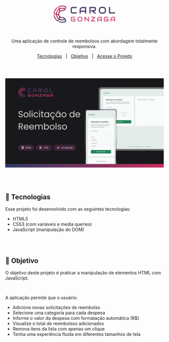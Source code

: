 <p align="center">
  <img src=".github/logo-carol-gonzaga.svg" alt="Minha Logo" width="200"/>
</p>

</br>

<p align="center">Uma aplicação de controle de reembolsos com abordagem totalmente responsiva.</p>
<p align="center">
  <a href="#-tecnologias">Tecnologias</a>&nbsp;&nbsp;&nbsp;|&nbsp;&nbsp;&nbsp;<a href="#-objetivo">Objetivo</a>&nbsp;&nbsp;&nbsp;|&nbsp;&nbsp;&nbsp;<a href="https://carolgonzaga.github.io/refund-reembolso/">Acesse o Projeto</a>
</p>

</br>
</br>

<p align="center">
  <img src=".github/preview.jpg" alt="Preview do Projeto" width="600"/>
</p>

</br>
</br>

## 🚀 Tecnologias

Esse projeto foi desenvolvido com as seguintes tecnologias:

- HTML5
- CSS3 (com variáveis e media queries)
- JavaScript (manipulação do DOM)

</br>
</br>

## 🎯 Objetivo

O objetivo deste projeto é praticar a manipulação de elementos HTML com JavaScript.

</br>

A aplicação permite que o usuário:

- Adicione novas solicitações de reembolso
- Selecione uma categoria para cada despesa
- Informe o valor da despesa com formatação automática (R$)
- Visualize o total de reembolsos adicionados
- Remova itens da lista com apenas um clique
- Tenha uma experiência fluida em diferentes tamanhos de tela
